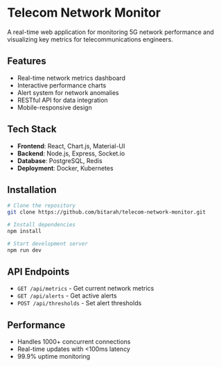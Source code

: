 # Telecom Network Monitor

A real-time web application for monitoring 5G network performance and visualizing key metrics for telecommunications engineers.

## Features

- Real-time network metrics dashboard
- Interactive performance charts
- Alert system for network anomalies
- RESTful API for data integration
- Mobile-responsive design

## Tech Stack

- **Frontend**: React, Chart.js, Material-UI
- **Backend**: Node.js, Express, Socket.io
- **Database**: PostgreSQL, Redis
- **Deployment**: Docker, Kubernetes

## Installation

```bash
# Clone the repository
git clone https://github.com/bitarah/telecom-network-monitor.git

# Install dependencies
npm install

# Start development server
npm run dev
```

## API Endpoints

- `GET /api/metrics` - Get current network metrics
- `GET /api/alerts` - Get active alerts
- `POST /api/thresholds` - Set alert thresholds

## Performance

- Handles 1000+ concurrent connections
- Real-time updates with <100ms latency
- 99.9% uptime monitoring